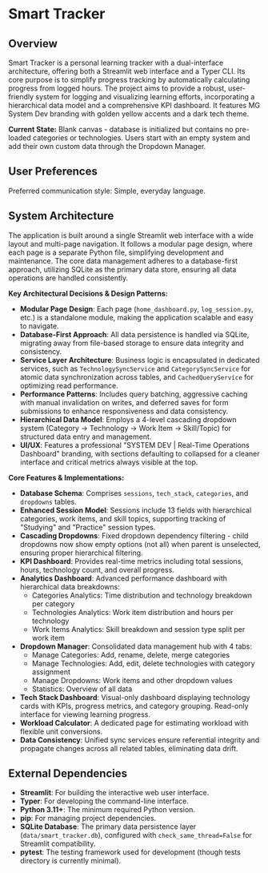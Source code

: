 # Smart Tracker

## Overview
Smart Tracker is a personal learning tracker with a dual-interface architecture, offering both a Streamlit web interface and a Typer CLI. Its core purpose is to simplify progress tracking by automatically calculating progress from logged hours. The project aims to provide a robust, user-friendly system for logging and visualizing learning efforts, incorporating a hierarchical data model and a comprehensive KPI dashboard. It features MG System Dev branding with golden yellow accents and a dark tech theme.

**Current State:** Blank canvas - database is initialized but contains no pre-loaded categories or technologies. Users start with an empty system and add their own custom data through the Dropdown Manager.

## User Preferences
Preferred communication style: Simple, everyday language.

## System Architecture
The application is built around a single Streamlit web interface with a wide layout and multi-page navigation. It follows a modular page design, where each page is a separate Python file, simplifying development and maintenance. The core data management adheres to a database-first approach, utilizing SQLite as the primary data store, ensuring all data operations are handled consistently.

**Key Architectural Decisions & Design Patterns:**
-   **Modular Page Design**: Each page (`home_dashboard.py`, `log_session.py`, etc.) is a standalone module, making the application scalable and easy to navigate.
-   **Database-First Approach**: All data persistence is handled via SQLite, migrating away from file-based storage to ensure data integrity and consistency.
-   **Service Layer Architecture**: Business logic is encapsulated in dedicated services, such as `TechnologySyncService` and `CategorySyncService` for atomic data synchronization across tables, and `CachedQueryService` for optimizing read performance.
-   **Performance Patterns**: Includes query batching, aggressive caching with manual invalidation on writes, and deferred saves for form submissions to enhance responsiveness and data consistency.
-   **Hierarchical Data Model**: Employs a 4-level cascading dropdown system (Category → Technology → Work Item → Skill/Topic) for structured data entry and management.
-   **UI/UX**: Features a professional "SYSTEM DEV | Real-Time Operations Dashboard" branding, with sections defaulting to collapsed for a cleaner interface and critical metrics always visible at the top.

**Core Features & Implementations:**
-   **Database Schema**: Comprises `sessions`, `tech_stack`, `categories`, and `dropdowns` tables.
-   **Enhanced Session Model**: Sessions include 13 fields with hierarchical categories, work items, and skill topics, supporting tracking of "Studying" and "Practice" session types.
-   **Cascading Dropdowns**: Fixed dropdown dependency filtering - child dropdowns now show empty options (not all) when parent is unselected, ensuring proper hierarchical filtering.
-   **KPI Dashboard**: Provides real-time metrics including total sessions, hours, technology count, and overall progress.
-   **Analytics Dashboard**: Advanced performance dashboard with hierarchical data breakdowns:
    - Categories Analytics: Time distribution and technology breakdown per category
    - Technologies Analytics: Work item distribution and hours per technology
    - Work Items Analytics: Skill breakdown and session type split per work item
-   **Dropdown Manager**: Consolidated data management hub with 4 tabs:
    - Manage Categories: Add, rename, delete, merge categories
    - Manage Technologies: Add, edit, delete technologies with category assignment
    - Manage Dropdowns: Work items and other dropdown values
    - Statistics: Overview of all data
-   **Tech Stack Dashboard**: Visual-only dashboard displaying technology cards with KPIs, progress metrics, and category grouping. Read-only interface for viewing learning progress.
-   **Workload Calculator**: A dedicated page for estimating workload with flexible unit conversions.
-   **Data Consistency**: Unified sync services ensure referential integrity and propagate changes across all related tables, eliminating data drift.

## External Dependencies
-   **Streamlit**: For building the interactive web user interface.
-   **Typer**: For developing the command-line interface.
-   **Python 3.11+**: The minimum required Python version.
-   **pip**: For managing project dependencies.
-   **SQLite Database**: The primary data persistence layer (`data/smart_tracker.db`), configured with `check_same_thread=False` for Streamlit compatibility.
-   **pytest**: The testing framework used for development (though tests directory is currently minimal).